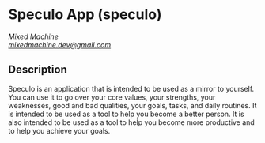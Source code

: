 # Speculo App (speculo)
*Mixed Machine* <br />
*mixedmachine.dev@gmail.com*

## Description
Speculo is an application that is intended to be used as a mirror to yourself. You can use it to go over your core values, your strengths, your weaknesses, good and bad qualities, your goals, tasks, and daily routines. It is intended to be used as a tool to help you become a better person. It is also intended to be used as a tool to help you become more productive and to help you achieve your goals.
